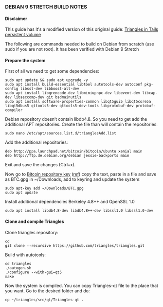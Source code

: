 ### DEBIAN 9 STRETCH BUILD NOTES


#### Disclaimer

This guide has it's a modified version of this original guide: [Triangles in Tails persistent volume](https://gist.github.com/dragononcrypto/d3df54d72b23f7c1023876cc7264707e)


The following are commands needed to build on Debian from scratch (use sudo if you are not root). It has been verified with Debian 9 Stretch

#### Prepare the system

First of all we need to get some dependencies:

``` 
sudo apt update && sudo apt upgrade -y
sudo apt install build-essential libtool autotools-dev autoconf pkg-config libssl-dev libboost-all-dev
sudo apt install libqrencode-dev libminiupnpc-dev libevent-dev libcap-dev libseccomp-dev git bsdmainutils
sudo apt install software-properties-common libqt5gui5 libqt5core5a libqt5dbus5 qttools5-dev qttools5-dev-tools libprotobuf-dev protobuf-compiler
```

Debian repository doesn’t contain libdb4.8. So you need to get add the additional APT repositories. Create the file than will contain the repositories:

``` 
sudo nano /etc/apt/sources.list.d/trianglesAdd.list
 ``` 
 
Add the additional repositories:

```
deb http://ppa.launchpad.net/bitcoin/bitcoin/ubuntu xenial main
deb http://ftp.de.debian.org/debian jessie-backports main
```    

Exit and save the changes (Ctrl+x).

Now go to [Bitcoin repository key](https://keyserver.ubuntu.com/pks/lookup?op=get&search=0xD46F45428842CE5E) ([ref](https://launchpad.net/~bitcoin/+archive/ubuntu/bitcoin)) copy the text, paste in a file and save as BTC.gpg in ~/Downloads, add to keyring and update the system:

```
sudo apt-key add ~/Downloads/BTC.gpg
sudo apt update
```
Install additional dependencies Berkeley 4.8++ and OpenSSL 1.0

```
sudo apt install libdb4.8-dev libdb4.8++-dev libssl1.0 libssl1.0-dev
```

#### Clone and compile Triangles

Clone triangles repository:

```
cd 
git clone --recursive https://github.com/triangles/triangles.git
```

Build with autotools:

```
cd triangles
./autogen.sh
./configure --with-gui=qt5
make
```

Now the system is compiled. You can copy Triangles-qt file to the place that you want. Go to the desired folder and do:

```
cp ~/triangles/src/qt/Triangles-qt .
```




